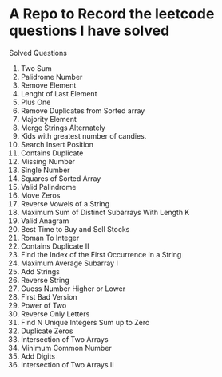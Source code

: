 # A Repo to Record the leetcode questions I have solved
Solved Questions 
1. Two Sum
2. Palidrome Number
3. Remove Element
4. Lenght of Last Element
5. Plus One
6. Remove Duplicates from Sorted array
7. Majority Element
8. Merge Strings Alternately
9. Kids with greatest number of candies.
10. Search Insert Position
11. Contains Duplicate
12. Missing Number
13. Single Number
14. Squares of Sorted Array
15. Valid Palindrome
16. Move Zeros
17. Reverse Vowels of a String
18. Maximum Sum of Distinct Subarrays With Length K
19. Valid Anagram
20. Best Time to Buy and Sell Stocks
21. Roman To Integer
22. Contains Duplicate II
23. Find the Index of the First Occurrence in a String
24. Maximum Average Subarray I
25. Add Strings
26. Reverse String
27. Guess Number Higher or Lower
28. First Bad Version
29. Power of Two
30. Reverse Only Letters
31. Find N Unique Integers Sum up to Zero
32. Duplicate Zeros
33. Intersection of Two Arrays
34. Minimum Common Number
35. Add Digits
36. Intersection of Two Arrays II
